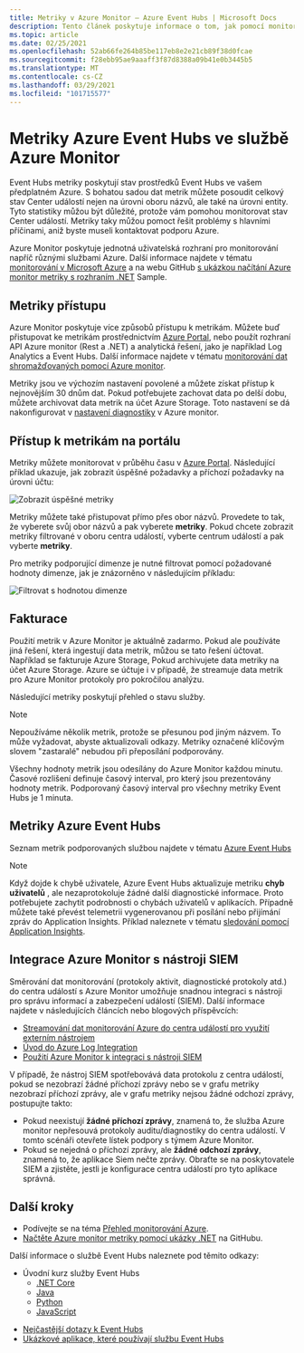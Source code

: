 ```yaml
---
title: Metriky v Azure Monitor – Azure Event Hubs | Microsoft Docs
description: Tento článek poskytuje informace o tom, jak pomocí monitorování Azure monitorovat Azure Event Hubs
ms.topic: article
ms.date: 02/25/2021
ms.openlocfilehash: 52ab66fe264b85be117eb8e2e21cb89f38d0fcae
ms.sourcegitcommit: f28ebb95ae9aaaff3f87d8388a09b41e0b3445b5
ms.translationtype: MT
ms.contentlocale: cs-CZ
ms.lasthandoff: 03/29/2021
ms.locfileid: "101715577"
---
```

# <a name="azure-event-hubs-metrics-in-azure-monitor"></a>Metriky Azure Event Hubs ve službě Azure Monitor

Event Hubs metriky poskytují stav prostředků Event Hubs ve vašem předplatném Azure. S bohatou sadou dat metrik můžete posoudit celkový stav Center událostí nejen na úrovni oboru názvů, ale také na úrovni entity. Tyto statistiky můžou být důležité, protože vám pomohou monitorovat stav Center událostí. Metriky taky můžou pomoct řešit problémy s hlavními příčinami, aniž byste museli kontaktovat podporu Azure.

Azure Monitor poskytuje jednotná uživatelská rozhraní pro monitorování napříč různými službami Azure. Další informace najdete v tématu [monitorování v Microsoft Azure](../azure-monitor/overview.md) a na webu GitHub [s ukázkou načítání Azure monitor metriky s rozhraním .NET](https://github.com/Azure-Samples/monitor-dotnet-metrics-api) Sample.

## <a name="access-metrics"></a>Metriky přístupu

Azure Monitor poskytuje více způsobů přístupu k metrikám. Můžete buď přistupovat ke metrikám prostřednictvím [Azure Portal](https://portal.azure.com), nebo použít rozhraní API Azure monitor (Rest a .NET) a analytická řešení, jako je například Log Analytics a Event Hubs. Další informace najdete v tématu [monitorování dat shromažďovaných pomocí Azure monitor](../azure-monitor/data-platform.md).

Metriky jsou ve výchozím nastavení povolené a můžete získat přístup k nejnovějším 30 dnům dat. Pokud potřebujete zachovat data po delší dobu, můžete archivovat data metrik na účet Azure Storage. Toto nastavení se dá nakonfigurovat v [nastavení diagnostiky](../azure-monitor/essentials/diagnostic-settings.md) v Azure monitor.


## <a name="access-metrics-in-the-portal"></a>Přístup k metrikám na portálu

Metriky můžete monitorovat v průběhu času v [Azure Portal](https://portal.azure.com). Následující příklad ukazuje, jak zobrazit úspěšné požadavky a příchozí požadavky na úrovni účtu:

![Zobrazit úspěšné metriky][1]

Metriky můžete také přistupovat přímo přes obor názvů. Provedete to tak, že vyberete svůj obor názvů a pak vyberete **metriky**. Pokud chcete zobrazit metriky filtrované v oboru centra událostí, vyberte centrum událostí a pak vyberte **metriky**.

Pro metriky podporující dimenze je nutné filtrovat pomocí požadované hodnoty dimenze, jak je znázorněno v následujícím příkladu:

![Filtrovat s hodnotou dimenze][2]

## <a name="billing"></a>Fakturace

Použití metrik v Azure Monitor je aktuálně zadarmo. Pokud ale používáte jiná řešení, která ingestují data metrik, můžou se tato řešení účtovat. Například se fakturuje Azure Storage, Pokud archivujete data metriky na účet Azure Storage. Azure se účtuje i v případě, že streamuje data metrik pro Azure Monitor protokoly pro pokročilou analýzu.

Následující metriky poskytují přehled o stavu služby. 

> [!NOTE]
> Nepoužíváme několik metrik, protože se přesunou pod jiným názvem. To může vyžadovat, abyste aktualizovali odkazy. Metriky označené klíčovým slovem "zastaralé" nebudou při přeposílání podporovány.

Všechny hodnoty metrik jsou odesílány do Azure Monitor každou minutu. Časové rozlišení definuje časový interval, pro který jsou prezentovány hodnoty metrik. Podporovaný časový interval pro všechny metriky Event Hubs je 1 minuta.

## <a name="azure-event-hubs-metrics"></a>Metriky Azure Event Hubs
Seznam metrik podporovaných službou najdete v tématu [Azure Event Hubs](../azure-monitor/essentials/metrics-supported.md#microsofteventhubnamespaces)

> [!NOTE]
> Když dojde k chybě uživatele, Azure Event Hubs aktualizuje metriku **chyb uživatelů** , ale nezaprotokoluje žádné další diagnostické informace. Proto potřebujete zachytit podrobnosti o chybách uživatelů v aplikacích. Případně můžete také převést telemetrii vygenerovanou při posílání nebo přijímání zpráv do Application Insights. Příklad naleznete v tématu [sledování pomocí Application Insights](../service-bus-messaging/service-bus-end-to-end-tracing.md#tracking-with-azure-application-insights).

## <a name="azure-monitor-integration-with-siem-tools"></a>Integrace Azure Monitor s nástroji SIEM
Směrování dat monitorování (protokoly aktivit, diagnostické protokoly atd.) do centra událostí s Azure Monitor umožňuje snadnou integraci s nástroji pro správu informací a zabezpečení událostí (SIEM). Další informace najdete v následujících článcích nebo blogových příspěvcích:

- [Streamování dat monitorování Azure do centra událostí pro využití externím nástrojem](../azure-monitor/essentials/stream-monitoring-data-event-hubs.md)
- [Úvod do Azure Log Integration](/previous-versions/azure/security/fundamentals/azure-log-integration-overview)
- [Použití Azure Monitor k integraci s nástroji SIEM](https://azure.microsoft.com/blog/use-azure-monitor-to-integrate-with-siem-tools/)

V případě, že nástroj SIEM spotřebovává data protokolu z centra událostí, pokud se nezobrazí žádné příchozí zprávy nebo se v grafu metriky nezobrazí příchozí zprávy, ale v grafu metriky nejsou žádné odchozí zprávy, postupujte takto:

- Pokud neexistují **žádné příchozí zprávy**, znamená to, že služba Azure monitor nepřesouvá protokoly auditu/diagnostiky do centra událostí. V tomto scénáři otevřete lístek podpory s týmem Azure Monitor. 
- Pokud se nejedná o příchozí zprávy, ale **žádné odchozí zprávy**, znamená to, že aplikace Siem nečte zprávy. Obraťte se na poskytovatele SIEM a zjistěte, jestli je konfigurace centra událostí pro tyto aplikace správná.


## <a name="next-steps"></a>Další kroky

* Podívejte se na téma [Přehled monitorování Azure](../azure-monitor/overview.md).
* [Načtěte Azure monitor metriky pomocí ukázky .NET](https://github.com/Azure-Samples/monitor-dotnet-metrics-api) na GitHubu. 

Další informace o službě Event Hubs naleznete pod těmito odkazy:

- Úvodní kurz služby Event Hubs
    - [.NET Core](event-hubs-dotnet-standard-getstarted-send.md)
    - [Java](event-hubs-java-get-started-send.md)
    - [Python](event-hubs-python-get-started-send.md)
    - [JavaScript](event-hubs-node-get-started-send.md)
* [Nejčastější dotazy k Event Hubs](event-hubs-faq.md)
* [Ukázkové aplikace, které používají službu Event Hubs](https://github.com/Azure/azure-event-hubs/tree/master/samples)

[1]: ./media/event-hubs-metrics-azure-monitor/event-hubs-monitor1.png
[2]: ./media/event-hubs-metrics-azure-monitor/event-hubs-monitor2.png
